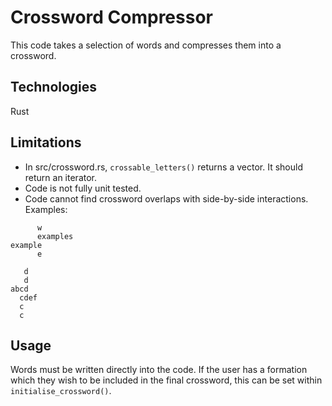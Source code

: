 # Crossword Compressor

This code takes a selection of words and compresses them into a crossword.

## Technologies

Rust

## Limitations

* In src/crossword.rs, `crossable_letters()` returns a vector. It should return an iterator.
* Code is not fully unit tested.
* Code cannot find crossword overlaps with side-by-side interactions. Examples:

```
      w
      examples
example
      e

   d
   d
abcd
  cdef
  c
  c

```

## Usage

Words must be written directly into the code.
If the user has a formation which they wish to be included in the final crossword, this can be set within
`initialise_crossword()`.

